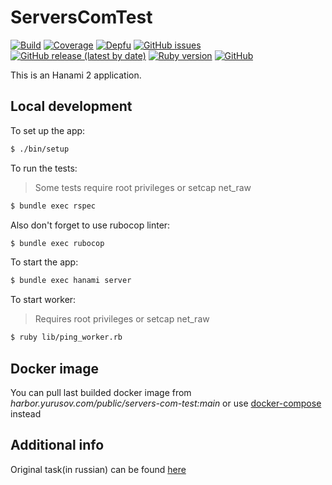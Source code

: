 # ServersComTest

[![Build](https://github.com/yurusov/servers-com-test/actions/workflows/docker-build.yml/badge.svg)](https://github.com/yurusov/servers-com-test/actions/workflows/docker-build.yml)
[![Coverage](https://yurusov.github.io/servers-com-test/badge.svg)](https://yurusov.github.io/servers-com-test/index.html)
[![Depfu](https://img.shields.io/depfu/dependencies/github/yurusov/servers-com-test)](Gemfile)
[![GitHub issues](https://img.shields.io/github/issues/yurusov/servers-com-test)](https://github.com/yurusov/servers-com-test/issues)
[![GitHub release (latest by date)](https://img.shields.io/github/v/release/yurusov/servers-com-test)](https://github.com/yurusov/servers-com-test/releases)
[![Ruby version](https://badgen.net/badge/ruby/v3.2.2/red?icon=ruby)](.ruby-version)
[![GitHub](https://img.shields.io/github/license/yurusov/servers-com-test)](LICENSE)


This is an Hanami 2 application.

## Local development

To set up the app:

```sh
$ ./bin/setup
```

To run the tests:

> Some tests require root privileges or setcap net_raw 

```sh
$ bundle exec rspec
```

Also don't forget to use rubocop linter:

```sh
$ bundle exec rubocop
```

To start the app:

```sh
$ bundle exec hanami server
```

To start worker:
> Requires root privileges or setcap net_raw 

```sh
$ ruby lib/ping_worker.rb   
```

## Docker image

You can pull last builded docker image from *harbor.yurusov.com/public/servers-com-test:main*
or use	[docker-compose](./docker-compose.yml) instead


## Additional info

Original task(in russian) can be found [here](TASK.md)
